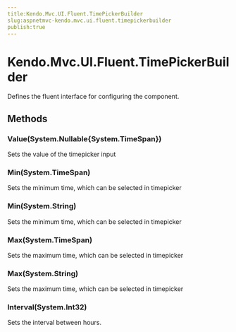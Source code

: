```yaml
---
title:Kendo.Mvc.UI.Fluent.TimePickerBuilder
slug:aspnetmvc-kendo.mvc.ui.fluent.timepickerbuilder
publish:true
---
```


# Kendo.Mvc.UI.Fluent.TimePickerBuilder

Defines the fluent interface for configuring the  component.

## Methods

### Value(System.Nullable{System.TimeSpan})
Sets the value of the timepicker input

### Min(System.TimeSpan)
Sets the minimum time, which can be selected in timepicker

### Min(System.String)
Sets the minimum time, which can be selected in timepicker

### Max(System.TimeSpan)
Sets the maximum time, which can be selected in timepicker

### Max(System.String)
Sets the maximum time, which can be selected in timepicker

### Interval(System.Int32)
Sets the interval between hours.